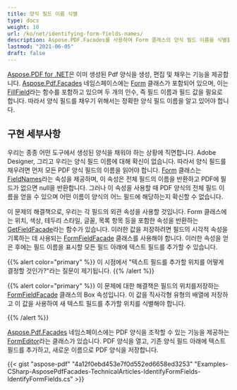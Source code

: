 ```yaml
---
title: 양식 필드 이름 식별
type: docs
weight: 10
url: /ko/net/identifying-form-fields-names/
description: Aspose.PDF.Facades를 사용하여 Form 클래스의 양식 필드 이름을 식별할 수 있습니다.
lastmod: "2021-06-05"
draft: false
---
```


[Aspose.PDF for .NET](/pdf/ko/net/)은 이미 생성된 Pdf 양식을 생성, 편집 및 채우는 기능을 제공합니다. [Aspose.Pdf.Facades](https://reference.aspose.com/pdf/net/aspose.pdf.facades) 네임스페이스에는 [Form](https://reference.aspose.com/pdf/net/aspose.pdf.facades/form) 클래스가 포함되어 있으며, 이는 [FillField](https://reference.aspose.com/pdf/net/aspose.pdf.facades/form/methods/fillfield/index)라는 함수를 포함하고 있으며 두 개의 인수, 즉 필드 이름과 필드 값을 필요로 합니다. 따라서 양식 필드를 채우기 위해서는 정확한 양식 필드 이름을 알고 있어야 합니다.

## 구현 세부사항

우리는 종종 어떤 도구에서 생성된 양식을 채워야 하는 상황에 직면합니다. Adobe Designer, 그리고 우리는 양식 필드 이름에 대해 확신이 없습니다. 따라서 양식 필드를 채우려면 먼저 모든 PDF 양식 필드의 이름을 읽어야 합니다. [Form](https://reference.aspose.com/pdf/net/aspose.pdf.facades/form) 클래스는 [FieldNames](https://reference.aspose.com/pdf/net/aspose.pdf.facades/form/properties/fieldnames)라는 속성을 제공하며, 이 속성은 전체 필드의 이름을 반환하고 PDF에 필드가 없으면 null을 반환합니다. 그러나 이 속성을 사용할 때 PDF 양식의 전체 필드 이름을 얻을 수 있으며 어떤 이름이 양식의 어느 필드에 해당하는지 확신할 수 없습니다.

이 문제의 해결책으로, 우리는 각 필드의 외관 속성을 사용할 것입니다. Form 클래스에는 위치, 색상, 테두리 스타일, 글꼴, 목록 항목 등을 포함한 속성을 반환하는 [GetFieldFacade](https://reference.aspose.com/pdf/net/aspose.pdf.facades/form/methods/getfieldfacade)라는 함수가 있습니다. 이러한 값을 저장하려면 필드의 시각적 속성을 기록하는 데 사용되는 [FormFieldFacade](https://reference.aspose.com/pdf/net/aspose.pdf.facades/FormFieldFacade) 클래스를 사용해야 합니다. 이러한 속성을 얻은 후에는 필드 이름을 표시할 모든 필드 아래에 텍스트 필드를 추가할 수 있습니다.

{{% alert color="primary" %}}
이 시점에서 "텍스트 필드를 추가할 위치를 어떻게 결정할 것인가?"라는 질문이 제기됩니다.
{{% /alert %}}

{{% alert color="primary" %}}
이 문제에 대한 해결책은 필드의 위치를 ​​저장하는 [FormFieldFacade](https://reference.aspose.com/pdf/net/aspose.pdf.facades/FormFieldFacade) 클래스의 Box 속성입니다. 이 값을 직사각형 유형의 배열에 저장하고 이 값을 사용하여 새 텍스트 필드를 추가할 위치를 식별해야 합니다.

{{% /alert %}}

[Aspose.Pdf.Facades](https://reference.aspose.com/pdf/net/aspose.pdf.facades) 네임스페이스에는 PDF 양식을 조작할 수 있는 기능을 제공하는 [FormEditor](https://reference.aspose.com/pdf/net/aspose.pdf.facades/FormEditor)라는 클래스가 있습니다. PDF 양식을 열고, 기존 양식 필드 아래에 텍스트 필드를 추가하고, 새로운 이름으로 PDF 양식을 저장합니다.

{{< gist "aspose-pdf" "4a12f0ebd453e7f0d552ed6658ed3253" "Examples-CSharp-AsposePdfFacades-TechnicalArticles-IdentifyFormFields-IdentifyFormFields.cs" >}}